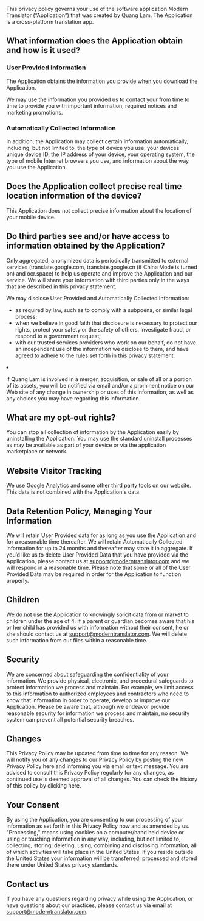 This privacy policy governs your use of the software application Modern Translator (“Application”) that was created by Quang Lam. The Application is a cross-platform translation app.

## What information does the Application obtain and how is it used?
### User Provided Information
The Application obtains the information you provide when you download the Application.

We may use the information you provided us to contact your from time to time to provide you with important information, required notices and marketing promotions.

### Automatically Collected Information
In addition, the Application may collect certain information automatically, including, but not limited to, the type of device you use, your devices' unique device ID, the IP address of your device, your operating system, the type of mobile Internet browsers you use, and information about the way you use the Application.

## Does the Application collect precise real time location information of the device?

This Application does not collect precise information about the location of your mobile device.

## Do third parties see and/or have access to information obtained by the Application?
Only aggregated, anonymized data is periodically transmitted to external services (translate.google.com, translate.google.cn (if China Mode is turned on) and ocr.space) to help us operate and improve the Application and our service. We will share your information with third parties only in the ways that are described in this privacy statement.

We may disclose User Provided and Automatically Collected Information:
* as required by law, such as to comply with a subpoena, or similar legal process;
* when we believe in good faith that disclosure is necessary to protect our rights, protect your safety or the safety of others, investigate fraud, or respond to a government request;
* with our trusted services providers who work on our behalf, do not have an independent use of the information we disclose to them, and have agreed to adhere to the rules set forth in this privacy statement.
 <li> <p>if Quang Lam is involved in a merger, acquisition, or sale of all or a portion of its assets, you will be notified via email and/or a prominent notice on our Web site of any change in ownership or uses of this information, as well as any choices you may have regarding this information.

## What are my opt-out rights?

You can stop all collection of information by the Application easily by uninstalling the Application. You may use the standard uninstall processes as may be available as part of your device or via the application marketplace or network.

## Website Visitor Tracking
We use Google Analytics and some other third party tools on our website. This data is not combined with the Application's data.

## Data Retention Policy, Managing Your Information
We will retain User Provided data for as long as you use the Application and for a reasonable time thereafter. We will retain Automatically Collected information for up to 24 months and thereafter may store it in aggregate. If you’d like us to delete User Provided Data that you have provided via the Application, please contact us at [support@moderntranslator.com](mailto:support@moderntranslator.com) and we will respond in a reasonable time. Please note that some or all of the User Provided Data may be required in order for the Application to function properly.

## Children
We do not use the Application to knowingly solicit data from or market to children under the age of 4. If a parent or guardian becomes aware that his or her child has provided us with information without their consent, he or she should contact us at [support@moderntranslator.com](mailto:support@moderntranslator.com). We will delete such information from our files within a reasonable time.

## Security
We are concerned about safeguarding the confidentiality of your information. We provide physical, electronic, and procedural safeguards to protect information we process and maintain. For example, we limit access to this information to authorized employees and contractors who need to know that information in order to operate, develop or improve our Application. Please be aware that, although we endeavor provide reasonable security for information we process and maintain, no security system can prevent all potential security breaches.

## Changes
This Privacy Policy may be updated from time to time for any reason. We will notify you of any changes to our Privacy Policy by posting the new Privacy Policy here and informing you via email or text message. You are advised to consult this Privacy Policy regularly for any changes, as continued use is deemed approval of all changes. You can check the history of this policy by clicking here.

## Your Consent
By using the Application, you are consenting to our processing of your information as set forth in this Privacy Policy now and as amended by us. "Processing," means using cookies on a computer/hand held device or using or touching information in any way, including, but not limited to, collecting, storing, deleting, using, combining and disclosing information, all of which activities will take place in the United States. If you reside outside the United States your information will be transferred, processed and stored there under United States privacy standards.

## Contact us
If you have any questions regarding privacy while using the Application, or have questions about our practices, please contact us via email at [support@moderntranslator.com](mailto:support@moderntranslator.com).
